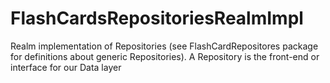 # FlashCardsRepositoriesRealmImpl

Realm implementation of Repositories (see FlashCardRepositores package for definitions about generic Repositories). A Repository is the front-end or interface for our Data layer


